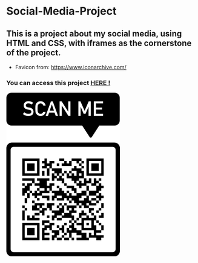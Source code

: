 # Social-Media-Project

 ## This is a project about my social media, using HTML and CSS, with iframes as the cornerstone of the project.

 - Favicon from: https://www.iconarchive.com/

 ### You can access this project <a href="https://tarcisiopatricio.github.io/social-media-project/" target="_blank"> HERE !</a>

 <img src="frame.png" alt="QRCODE">
